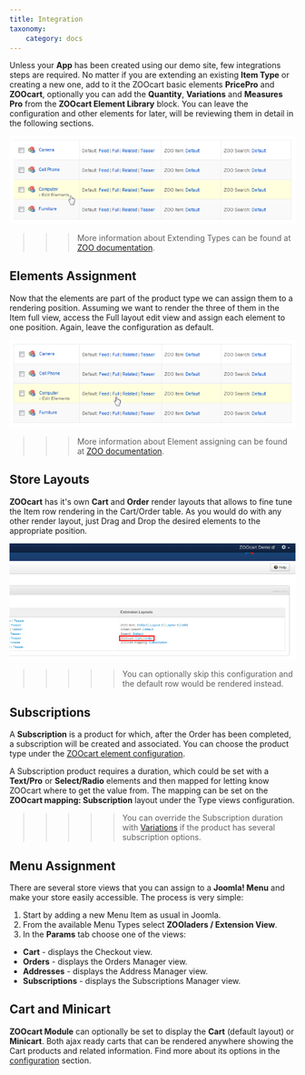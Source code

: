 ```yaml
---
title: Integration
taxonomy:
    category: docs
---
```


Unless your **App** has been created using our demo site, few integrations steps are required. No matter if you are extending an existing **Item Type** or creating a new one, add to it the ZOOcart basic elements **PricePro** and **ZOOcart**, optionally you can add the **Quantity**, **Variations** and **Measures Pro** from the **ZOOcart Element Library** block. You can leave the configuration and other elements for later, will be reviewing them in detail in the following sections.

![Edit Elements](edit-elements.png)

>>> More information about Extending Types can be found at [ZOO documentation](http://yootheme.com/zoo/documentation/advanced/extend-pre-build-types).

## Elements Assignment

Now that the elements are part of the product type we can assign them to a rendering position. Assuming we want to render the three of them in the Item full view, access the Full layout edit view and assign each element to one position. Again, leave the configuration as default.

![Render Layouts](render-layouts.png)

>>> More information about Element assigning can be found at [ZOO documentation](http://yootheme.com/zoo/documentation/advanced/assign-elements-to-layout-positions).

## Store Layouts

**ZOOcart** has it's own **Cart** and **Order** render layouts that allows to fine tune the Item row rendering in the Cart/Order table. As you would do with any other render layout, just Drag and Drop the desired elements to the appropriate position.

![Store Layouts](store-layouts.png)

>>>>> You can optionally skip this configuration and the default row would be rendered instead.

## Subscriptions

A **Subscription** is a product for which, after the Order has been completed, a subscription will be created and associated. You can choose the product type under the [ZOOcart element configuration](/extensions/zoocart/basics/settings#zoocart).

A Subscription product requires a duration, which could be set with a **Text/Pro** or **Select/Radio** elements and then mapped for letting know ZOOcart where to get the value from. The mapping can be set on the **ZOOcart mapping: Subscription** layout under the Type views configuration.

>>>>> You can override the Subscription duration with [Variations](/extensions/zoocart/advanced/variations) if the product has several subscription options.

## Menu Assignment

There are several store views that you can assign to a **Joomla! Menu** and make your store easily accessible. The process is very simple:

1. Start by adding a new Menu Item as usual in Joomla.
2. From the available Menu Types select **ZOOladers / Extension View**.
3. In the **Params** tab choose one of the views:
  * **Cart** - displays the Checkout view.
  * **Orders** - displays the Orders Manager view.
  * **Addresses** - displays the Address Manager view.
  * **Subscriptions** - displays the Subscriptions Manager view.

## Cart and Minicart

**ZOOcart Module** can optionally be set to display the **Cart** (default layout) or **Minicart**. Both ajax ready carts that can be rendered anywhere showing the Cart products and related information. Find more about its options in the [configuration](/extensions/zoocart/basics/settings#zoocart-module) section.
